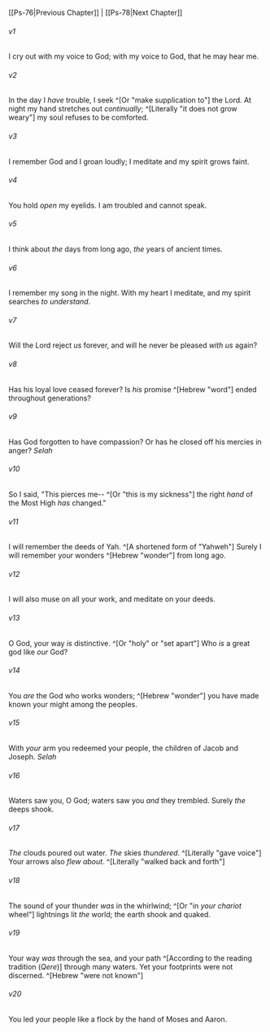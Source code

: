 ﻿---
aliases:
  - Psalms 77
---

[[Ps-76|Previous Chapter]] | [[Ps-78|Next Chapter]]

###### v1
I cry out with my voice to God;
with my voice to God, that he may hear me.

###### v2
In the day I _have_ trouble, I seek ^[Or "make supplication to"] the Lord.
At night my hand stretches out _continually_; ^[Literally "it does not grow weary"]
my soul refuses to be comforted.

###### v3
I remember God and I groan loudly;
I meditate and my spirit grows faint.

###### v4
You hold _open_ my eyelids.
I am troubled and cannot speak.

###### v5
I think about _the_ days from long ago,
_the_ years of ancient times.

###### v6
I remember my song in the night.
With my heart I meditate,
and my spirit searches _to understand_.

###### v7
Will the Lord reject _us_ forever,
and will he never be pleased _with us_ again?

###### v8
Has his loyal love ceased forever?
Is _his_ promise ^[Hebrew "word"] ended throughout generations?

###### v9
Has God forgotten to have compassion?
Or has he closed off his mercies in anger? _Selah_

###### v10
So I said, "This pierces me-- ^[Or "this is my sickness"]
the right _hand_ of the Most High _has_ changed."

###### v11
I will remember the deeds of Yah. ^[A shortened form of "Yahweh"]
Surely I will remember your wonders ^[Hebrew "wonder"] from long ago.

###### v12
I will also muse on all your work,
and meditate on your deeds.

###### v13
O God, your way _is_ distinctive. ^[Or "holy" or "set apart"]
Who _is_ a great god like _our_ God?

###### v14
You _are_ the God who works wonders; ^[Hebrew "wonder"]
you have made known your might among the peoples.

###### v15
With _your_ arm you redeemed your people,
the children of Jacob and Joseph. _Selah_

###### v16
Waters saw you, O God;
waters saw you _and_ they trembled.
Surely _the_ deeps shook.

###### v17
_The_ clouds poured out water.
_The_ skies _thundered_. ^[Literally "gave voice"]
Your arrows also _flew about_. ^[Literally "walked back and forth"]

###### v18
The sound of your thunder _was_ in the whirlwind; ^[Or "in _your chariot_ wheel"]
lightnings lit _the_ world;
the earth shook and quaked.

###### v19
Your way _was_ through the sea,
and your path ^[According to the reading tradition (_Qere_)] through many waters.
Yet your footprints were not discerned. ^[Hebrew "were not known"]

###### v20
You led your people like a flock
by the hand of Moses and Aaron.